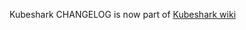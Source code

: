 Kubeshark CHANGELOG is now part of [Kubeshark wiki](https://github.com/up9inc/kubeshark/wiki/CHANGELOG)
